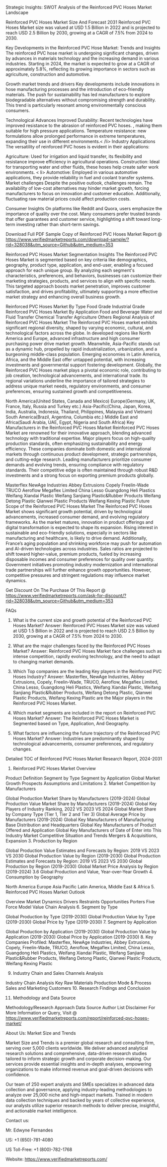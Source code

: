Strategic Insights: SWOT Analysis of the Reinforced PVC Hoses Market Landscape


Reinforced PVC Hoses Market Size And Forecast 2031
Reinforced PVC Hoses Market size was valued at USD 1.5 Billion in 2022 and is projected to reach USD 2.5 Billion by 2030, growing at a CAGR of 7.5% from 2024 to 2030.

Key Developments in the Reinforced PVC Hose Market: Trends and Insights
The reinforced PVC hose market is undergoing significant changes, driven by advances in materials technology and the increasing demand in various industries. Starting in 2024, the market is expected to grow at a CAGR of approximately 5.8%, reflecting its growing importance in sectors such as agriculture, construction and automotive.

Growth market trends and drivers
Key developments include innovations in hose manufacturing processes and the introduction of eco-friendly materials. The push for sustainability has led manufacturers to explore biodegradable alternatives without compromising strength and durability. This trend is particularly resonant among environmentally conscious consumers.

Technological Advances
Improved Durability: Recent technologies have improved resistance to the abrasion of reinforced PVC hoses. , making them suitable for high pressure applications.
Temperature resistance: new formulations allow prolonged performance in extreme temperatures, expanding their use in different environments.< /li>
Industry Applications
The versatility of reinforced PVC hoses is evident in their applications:

Agriculture: Used for irrigation and liquid transfer, its flexibility and resistance improve efficiency in agricultural operations.
Construction: Ideal for transporting water and other fluids, these hoses help create safer work environments.
< li>
Automotive:
Employed in various automotive applications, they provide reliability in fuel and coolant transfer systems.
Market challenges
Despite the positive outlook, challenges remain. The availability of low-cost alternatives may hinder market growth, forcing manufacturers to focus on innovation and customer education. Additionally, fluctuating raw material prices could affect production costs.

Consumer Insights
On platforms like Reddit and Quora, users emphasize the importance of quality over the cost. Many consumers prefer trusted brands that offer guarantees and customer service, highlighting a shift toward long-term investing rather than short-term savings.

Download Full PDF Sample Copy of Reinforced PVC Hoses Market Report @ https://www.verifiedmarketreports.com/download-sample/?rid=328038&utm_source=Github&utm_medium=353

Reinforced PVC Hoses Market Segmentation Insights
The Reinforced PVC Hoses Market is segmented based on key criteria like demographics, geography, product type, application, and end-user, enabling a focused approach for each unique group. By analyzing each segment's characteristics, preferences, and behaviors, businesses can customize their marketing strategies, products, and services to align with specific needs. This targeted approach boosts market penetration, improves customer satisfaction, and drives profitability, ultimately supporting a more effective market strategy and enhancing overall business growth.

Reinforced PVC Hoses Market By Type
Food Grade
Industrial Grade
Reinforced PVC Hoses Market By Application
Food and Beverage
Water and Fluid Transfer
Chemical Transfer
Agriculture
Others
Regional Analysis of Reinforced PVC Hoses Market
The Reinforced PVC Hoses market exhibits significant regional diversity, shaped by varying economic, cultural, and technological factors across the globe. In developed regions like North America and Europe, advanced infrastructure and high consumer purchasing power drive market growth. Meanwhile, Asia-Pacific stands out as a dynamic hub, propelled by rapid industrialization, urbanization, and a burgeoning middle-class population. Emerging economies in Latin America, Africa, and the Middle East offer untapped potential, with increasing investments and governmental support fostering development. Globally, the Reinforced PVC Hoses market plays a pivotal economic role, contributing to job creation, technological advancements, and international trade. Its regional variations underline the importance of tailored strategies to address unique market needs, regulatory environments, and consumer preferences, ensuring sustained growth and competitiveness.

North America(United States, Canada and Mexico)
Europe(Germany, UK, France, Italy, Russia and Turkey etc.)
Asia-Pacific(China, Japan, Korea, India, Australia, Indonesia, Thailand, Philippines, Malaysia and Vietnam)
South America(Brazil, Argentina, Columbia etc.)
Middle East and Africa(Saudi Arabia, UAE, Egypt, Nigeria and South Africa)
Key Manufacturers in the Reinforced PVC Hoses Market
Reinforced PVC Hoses Market are renowned for their innovative approach, blending advanced technology with traditional expertise. Major players focus on high-quality production standards, often emphasizing sustainability and energy efficiency. These companies dominate both domestic and international markets through continuous product development, strategic partnerships, and cutting-edge research. Leading manufacturers prioritize consumer demands and evolving trends, ensuring compliance with regulatory standards. Their competitive edge is often maintained through robust R&D investments and a strong focus on exporting premium products globally.

Masterflex
NewAge Industries
Abbey Extrusions
Copely
Freelin-Wade
TRUCO
Aeroflow
Megaflex Limited
China Lesso
Guangdong Heli Plastics
Weifang Xiandai Plastic
Weifang Sanjiang Plastic&Rubber Products
Weifang Detong Plastic
Qianwei Plastic Products
Weifang Kexing Plastic
Future Scope of the Reinforced PVC Hoses Market
The Reinforced PVC Hoses Market shows significant growth potential, driven by technological advancements, increased consumer demand, and evolving regulatory frameworks. As the market matures, innovation in product offerings and digital transformation is expected to shape its expansion. Rising interest in sustainable and eco-friendly solutions, especially in sectors like manufacturing and healthcare, is likely to drive demand. Additionally, France’s aging population and shrinking workforce may push for automation and AI-driven technologies across industries. Sales ratios are projected to shift toward higher-value, premium products, fueled by increasing disposable incomes and consumer preferences for quality over quantity. Government initiatives promoting industry modernization and international trade partnerships will further enhance growth opportunities. However, competitive pressures and stringent regulations may influence market dynamics.

Get Discount On The Purchase Of This Report @ https://www.verifiedmarketreports.com/ask-for-discount/?rid=328038&utm_source=Github&utm_medium=353

FAQs
1. What is the current size and growth potential of the Reinforced PVC Hoses Market?
Answer: Reinforced PVC Hoses Market size was valued at USD 1.5 Billion in 2022 and is projected to reach USD 2.5 Billion by 2030, growing at a CAGR of 7.5% from 2024 to 2030.

2. What are the major challenges faced by the Reinforced PVC Hoses Market?
Answer: Reinforced PVC Hoses Market face challenges such as intense competition, rapidly evolving technology, and the need to adapt to changing market demands.

3. Which Top companies are the leading Key players in the Reinforced PVC Hoses Industry?
Answer: Masterflex, NewAge Industries, Abbey Extrusions, Copely, Freelin-Wade, TRUCO, Aeroflow, Megaflex Limited, China Lesso, Guangdong Heli Plastics, Weifang Xiandai Plastic, Weifang Sanjiang Plastic&Rubber Products, Weifang Detong Plastic, Qianwei Plastic Products, Weifang Kexing Plastic are the Major players in the Reinforced PVC Hoses Market.

4. Which market segments are included in the report on Reinforced PVC Hoses Market?
Answer: The Reinforced PVC Hoses Market is Segmented based on Type, Application, And Geography.

5. What factors are influencing the future trajectory of the Reinforced PVC Hoses Market?
Answer: Industries are predominantly shaped by technological advancements, consumer preferences, and regulatory changes.

Detailed TOC of Reinforced PVC Hoses Market Research Report, 2024-2031
1. Reinforced PVC Hoses Market Overview

Product Definition
Segment by Type
Segment by Application
Global Market Growth Prospects
Assumptions and Limitations
2. Market Competition by Manufacturers

Global Production Market Share by Manufacturers (2019-2024)
Global Production Value Market Share by Manufacturers (2019-2024)
Global Key Players of Industry Ranking, 2022 VS 2023 VS 2024
Global Market Share by Company Type (Tier 1, Tier 2 and Tier 3)
Global Average Price by Manufacturers (2019-2024)
Global Key Manufacturers of Manufacturing Base Distribution and Headquarters
Global Key Manufacturers of Product Offered and Application
Global Key Manufacturers of Date of Enter into This Industry
Market Competitive Situation and Trends
Mergers & Acquisitions, Expansion
3. Production by Region

Global Production Value Estimates and Forecasts by Region: 2019 VS 2023 VS 2030
Global Production Value by Region (2019-2030)
Global Production Estimates and Forecasts by Region: 2019 VS 2023 VS 2030
Global Production by Region (2019-2030)
Global Market Price Analysis by Region (2019-2024) 3.6 Global Production and Value, Year-over-Year Growth
4. Consumption by Geography

North America
Europe
Asia Pacific
Latin America, Middle East & Africa
5. Reinforced PVC Hoses Market Outlook

Overview
Market Dynamics
Drivers
Restraints
Opportunities
Porters Five Force Model
Value Chain Analysis 
6. Segment by Type

Global Production by Type (2019-2030)
Global Production Value by Type (2019-2030)
Global Price by Type (2019-2030)
7. Segment by Application

Global Production by Application (2019-2030)
Global Production Value by Application (2019-2030)
Global Price by Application (2019-2030)
8. Key Companies Profiled: Masterflex, NewAge Industries, Abbey Extrusions, Copely, Freelin-Wade, TRUCO, Aeroflow, Megaflex Limited, China Lesso, Guangdong Heli Plastics, Weifang Xiandai Plastic, Weifang Sanjiang Plastic&Rubber Products, Weifang Detong Plastic, Qianwei Plastic Products, Weifang Kexing Plastic

9. Industry Chain and Sales Channels Analysis

Industry Chain Analysis
Key Raw Materials
Production Mode & Process
Sales and Marketing
Customers
10. Research Findings and Conclusion

11. Methodology and Data Source

Methodology/Research Approach
Data Source
Author List
Disclaimer
For More Information or Query, Visit @ https://www.verifiedmarketreports.com/report/reinforced-pvc-hoses-market/

About Us: Market Size and Trends

Market Size and Trends is a premier global research and consulting firm, serving over 5,000 clients worldwide. We deliver advanced analytical research solutions and comprehensive, data-driven research studies tailored to inform strategic growth and corporate decision-making. Our services provide essential insights and in-depth analyses, empowering organizations to make informed revenue and goal-driven decisions with confidence.

Our team of 250 expert analysts and SMEs specializes in advanced data collection and governance, applying industry-leading methodologies to analyze over 25,000 niche and high-impact markets. Trained in modern data collection techniques and backed by years of collective experience, our analysts utilize superior research methods to deliver precise, insightful, and actionable market intelligence.

Contact us:

Mr. Edwyne Fernandes

US: +1 (650)-781-4080

US Toll-Free: +1 (800)-782-1768

Website: https://www.verifiedmarketreports.com/

